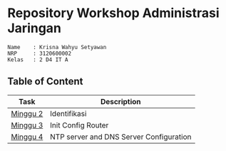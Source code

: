 # Repository Workshop Administrasi Jaringan

    Name    : Krisna Wahyu Setyawan
    NRP     : 3120600002
    Kelas   : 2 D4 IT A

## Table of Content

|Task|Description|
|-|-|
|[Minggu 2](/mg2/)|Identifikasi|
|[Minggu 3](/mg3/)|Init Config Router|
|[Minggu 4](/mg4/)|NTP server and DNS Server Configuration|
